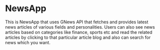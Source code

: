 # NewsApp
This is NewsApp  that uses GNews API that fetches and provides latest news articles of various fields and personalities. Users can also see news articles based on categories like finance, sports etc and read the related articles by clicking to that particular article blog and also can search for news which you want.
